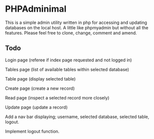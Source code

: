 PHPAdminimal
==============

This is a simple admin utility written in php for accessing and updating databases on the local host. A little like
phpmyadmin but without all the features. Please feel free to clone, change, comment and amend.

Todo
----

Login page (referee if index page requested and not logged in)

Tables page (list of available tables within selected database)

Table page (display selected table)

Create page (create a new record)
 
Read page (inspect a selected record more closely)

Update page (update a record)

Add a nav bar displaying; username, selected database, selected table, logout. 

Implement logout function.
